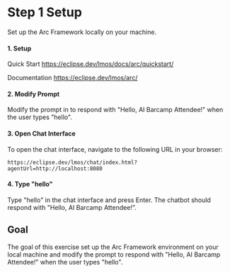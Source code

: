 # Step 1 Setup 


Set up the Arc Framework locally on your machine.

#### 1. Setup
Quick Start https://eclipse.dev/lmos/docs/arc/quickstart/

Documentation https://eclipse.dev/lmos/arc/ 

#### 2. Modify Prompt
Modify the prompt in to respond with "Hello, AI Barcamp Attendee!" 
when the user types "hello".

#### 3. Open Chat Interface

To open the chat interface, navigate to the following URL in your browser:

```
https://eclipse.dev/lmos/chat/index.html?agentUrl=http://localhost:8080
```

#### 4. Type "hello"

Type "hello" in the chat interface and press Enter. 
The chatbot should respond with "Hello, AI Barcamp Attendee!".


## Goal

The goal of this exercise set up the Arc Framework environment on your local machine and 
modify the prompt to respond with "Hello, AI Barcamp Attendee!" when the user types "hello".

